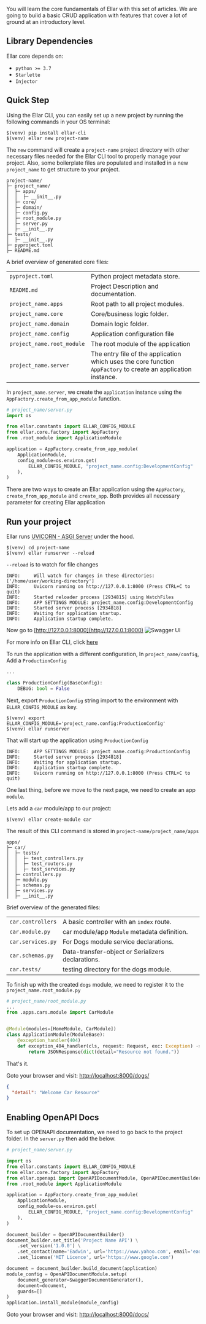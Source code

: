 
You will learn the core fundamentals of Ellar with this set of articles. We are going to build a basic CRUD application
with features that cover a lot of ground at an introductory level.


## Library Dependencies
Ellar core depends on:

- `python >= 3.7`
- `Starlette`
- `Injector`


## Quick Step
Using the Ellar CLI, you can easily set up a new project by running the following commands in your OS terminal:
```shell
$(venv) pip install ellar-cli
$(venv) ellar new project-name
```

The `new` command will create a `project-name` project directory with other necessary files needed for the Ellar CLI tool to properly manage your project.
Also, some boilerplate files are populated and installed in a new `project_name` to get structure to your project.

```shell
project-name/
├─ project_name/
│  ├─ apps/
│  │  ├─ __init__.py
│  ├─ core/
│  ├─ domain/
│  ├─ config.py
│  ├─ root_module.py
│  ├─ server.py
│  ├─ __init__.py
├─ tests/
│  ├─ __init__.py
├─ pyproject.toml
├─ README.md
```

A brief overview of generated core files:

|                            |                                                                                                                |
|----------------------------|----------------------------------------------------------------------------------------------------------------|
| `pyproject.toml`           | Python project metadata store.                                                                                 |
| `README.md`                | Project Description and documentation.                                                                         |
| `project_name.apps`        | Root path to all project modules.                                                                              |
| `project_name.core`        | Core/business logic folder.                                                                                    |
| `project_name.domain`      | Domain logic folder.                                                                                           |
| `project_name.config`      | Application configuration file                                                                                 |
| `project_name.root_module` | The root module of the application                                                                             |
| `project_name.server`      | The entry file of the application which uses the core function `AppFactory` to create an application instance. |

In `project_name.server`, we create the `application` instance using the `AppFactory.create_from_app_module` function.
```python
# project_name/server.py
import os

from ellar.constants import ELLAR_CONFIG_MODULE
from ellar.core.factory import AppFactory
from .root_module import ApplicationModule

application = AppFactory.create_from_app_module(
    ApplicationModule,
    config_module=os.environ.get(
        ELLAR_CONFIG_MODULE, "project_name.config:DevelopmentConfig"
    ),
)
```

There are two ways to create an Ellar application using the `AppFactory`, `create_from_app_module` and `create_app`.
Both provides all necessary parameter for creating Ellar application

## Run your project
Ellar runs [UVICORN - ASGI Server](https://www.uvicorn.org/) under the hood.

```shell
$(venv) cd project-name
$(venv) ellar runserver --reload
```
`--reload` is to watch for file changes

```shell
INFO:     Will watch for changes in these directories: ['/home/user/working-directory']
INFO:     Uvicorn running on http://127.0.0.1:8000 (Press CTRL+C to quit)
INFO:     Started reloader process [2934815] using WatchFiles
INFO:     APP SETTINGS MODULE: project_name.config:DevelopmentConfig
INFO:     Started server process [2934818]
INFO:     Waiting for application startup.
INFO:     Application startup complete.
```

Now go to [http://127.0.0.1:8000](http://127.0.0.1:8000)
![Swagger UI](../img/ellar_framework.png)

For more info on Ellar CLI, click [here](https://github.com/eadwinCode/ellar-cli)

To run the application with a different configuration,
In `project_name/config`, Add a `ProductionConfig`

```python
...

class ProductionConfig(BaseConfig):
    DEBUG: bool = False
```
Next, export `ProductionConfig` string import to the environment with `ELLAR_CONFIG_MODULE` as key.

```shell
$(venv) export ELLAR_CONFIG_MODULE='project_name.config:ProductionConfig'
$(venv) ellar runserver
```

That will start up the application using `ProductionConfig`
```shell
INFO:     APP SETTINGS MODULE: project_name.config:ProductionConfig
INFO:     Started server process [2934818]
INFO:     Waiting for application startup.
INFO:     Application startup complete.
INFO:     Uvicorn running on http://127.0.0.1:8000 (Press CTRL+C to quit)
```

One last thing, before we move to the next page, we need to create an app `module`.

Lets add a `car` module/app to our project:
```shell
$(venv) ellar create-module car
```
The result of this CLI command is stored in `project-name/project_name/apps`
```
apps/
├─ car/
│  ├─ tests/
│  │  ├─ test_controllers.py
│  │  ├─ test_routers.py
│  │  ├─ test_services.py
│  ├─ controllers.py
│  ├─ module.py
│  ├─ schemas.py
│  ├─ services.py
│  ├─ __init__.py
```
Brief overview of the generated files:

|                   |                                                   |
|-------------------|---------------------------------------------------|
| `car.controllers` | A basic controller with an `index` route.         |
| `car.module.py`   | car module/app `Module` metadata definition.      |
| `car.services.py` | For Dogs module service declarations.             |
| `car.schemas.py`  | Data-transfer-object or Serializers declarations. |
| `car.tests/`      | testing directory for the dogs module.            |

To finish up with the created `dogs` module, we need to register it to the 
`project_name.root_module.py`

```python
# project_name/root_module.py
...
from .apps.cars.module import CarModule


@Module(modules=[HomeModule, CarModule])
class ApplicationModule(ModuleBase):
    @exception_handler(404)
    def exception_404_handler(cls, request: Request, exc: Exception) -> Response:
        return JSONResponse(dict(detail="Resource not found."))
```
That's it.

Goto your browser and visit: [http://localhost:8000/dogs/](http://localhost:8000/car/)
```json
{
  "detail": "Welcome Car Resource"
}
```

## Enabling OpenAPI Docs
To set up OPENAPI documentation, we need to go back to the project folder. In the `server.py`
then add the below.
```python
# project_name/server.py

import os
from ellar.constants import ELLAR_CONFIG_MODULE
from ellar.core.factory import AppFactory
from ellar.openapi import OpenAPIDocumentModule, OpenAPIDocumentBuilder, SwaggerDocumentGenerator
from .root_module import ApplicationModule

application = AppFactory.create_from_app_module(
    ApplicationModule,
    config_module=os.environ.get(
        ELLAR_CONFIG_MODULE, "project_name.config:DevelopmentConfig"
    ),
)

document_builder = OpenAPIDocumentBuilder()
document_builder.set_title('Project Name API') \
    .set_version('1.0.0') \
    .set_contact(name='Eadwin', url='https://www.yahoo.com', email='eadwin@gmail.com') \
    .set_license('MIT Licence', url='https://www.google.com')

document = document_builder.build_document(application)
module_config = OpenAPIDocumentModule.setup(
    document_generator=SwaggerDocumentGenerator(),
    document=document,
    guards=[]
)
application.install_module(module_config)
```

Goto your browser and visit: [http://localhost:8000/docs/](http://localhost:8000/docs)
